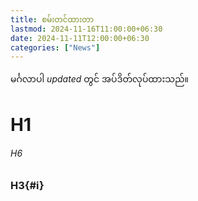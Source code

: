 ```yaml
---
title: စမ်းတင်ထားတာ
lastmod: 2024-11-16T11:00:00+06:30
date: 2024-11-11T12:00:00+06:30
categories: ["News"]
---
```

မင်္ဂလာပါ
$updated$ တွင် အပ်ဒိတ်လုပ်ထားသည်။
# H1
###### H6
### H3{#i}